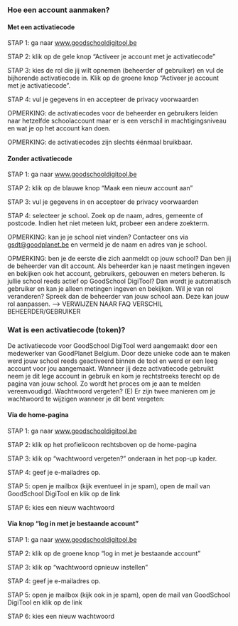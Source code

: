 ### Hoe een account aanmaken?
#### Met een activatiecode 
 
STAP 1: ga naar www.goodschooldigitool.be

STAP 2: klik op de gele knop “Activeer je account met je activatiecode” 

STAP 3: kies de rol die jij wilt opnemen (beheerder of gebruiker) en vul de bijhorende activatiecode in. Klik op de groene knop “Activeer je account met je activatiecode”.

STAP 4: vul je gegevens in en accepteer de privacy voorwaarden

OPMERKING: de activatiecodes voor de beheerder en gebruikers leiden naar hetzelfde schoolaccount maar er is een verschil in machtigingsniveau en wat je op het account kan doen.

OPMERKING: de activatiecodes zijn slechts éénmaal bruikbaar.

#### Zonder activatiecode
 
STAP 1: ga naar www.goodschooldigitool.be

STAP 2: klik op de blauwe knop “Maak een nieuw account aan” 

STAP 3: vul je gegevens in en accepteer de privacy voorwaarden

STAP 4: selecteer je school. Zoek op de naam, adres, gemeente of postcode. Indien het niet meteen lukt, probeer een andere zoekterm.

OPMERKING: kan je je school niet vinden? Contacteer ons via gsdt@goodplanet.be en vermeld je de naam en adres van je school.

OPMERKING: ben je de eerste die zich aanmeldt op jouw school? Dan ben jij de beheerder van dit account. Als beheerder kan je naast metingen ingeven en bekijken ook het account, gebruikers, gebouwen en meters beheren. Is jullie school reeds actief op GoodSchool DigiTool? Dan wordt je automatisch gebruiker en kan je alleen metingen ingeven en bekijken. Wil je van rol veranderen? Spreek dan de beheerder van jouw school aan. Deze kan jouw rol aanpassen.
--> VERWIJZEN NAAR FAQ VERSCHIL BEHEERDER/GEBRUIKER

### Wat is een activatiecode (token)?

De activatiecode voor GoodSchool DigiTool werd aangemaakt door een medewerker van GoodPlanet Belgium. Door deze unieke code aan te maken werd jouw school reeds geactiveerd binnen de tool en werd er een leeg  account voor jou aangemaakt. Wanneer jij deze activatiecode gebruikt neem je dit lege  account in gebruik en kom je rechtstreeks terecht op de pagina van jouw school. Zo wordt het proces om je aan te melden vereenvoudigd.
Wachtwoord vergeten? (E)
Er zijn twee manieren om je wachtwoord te wijzigen wanneer je dit bent vergeten:

#### Via de home-pagina
 
STAP 1: ga naar www.goodschooldigitool.be

STAP 2: klik op het profielicoon  rechtsboven op de home-pagina  

STAP 3: klik op “wachtwoord vergeten?” onderaan in het pop-up kader.

STAP 4: geef je e-mailadres op. 

STAP 5: open je mailbox (kijk eventueel in je spam), open de mail van GoodSchool DigiTool en klik op de link

STAP 6: kies een nieuw wachtwoord

#### Via knop “log in met je bestaande account”
 
STAP 1: ga naar www.goodschooldigitool.be

STAP 2: klik op de groene knop “log in met je bestaande account”

STAP 3: klik op “wachtwoord opnieuw instellen”

STAP 4: geef je e-mailadres op. 

STAP 5: open je mailbox (kijk ook in je spam), open de mail van GoodSchool DigiTool en klik op de link

STAP 6: kies een nieuw wachtwoord


